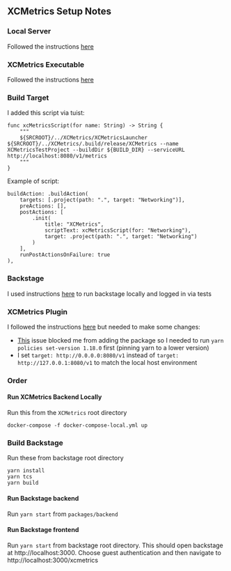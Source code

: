 ## XCMetrics Setup Notes

### Local Server

Followed the instructions [here](https://github.com/spotify/XCMetrics/blob/main/docs/Run%20the%20Backend%20Locally.md)

### XCMetrics Executable 

Followed the instructions [here](https://github.com/spotify/XCMetrics/blob/main/docs/Getting%20Started.md)

### Build Target 

I added this script via tuist:
```
func xcMetricsScript(for name: String) -> String {
    """
    ${SRCROOT}/../XCMetrics/XCMetricsLauncher ${SRCROOT}/../XCMetrics/.build/release/XCMetrics --name XCMetricsTestProject --buildDir ${BUILD_DIR} --serviceURL http://localhost:8080/v1/metrics
    """
}
```

Example of script:
```
buildAction: .buildAction(
    targets: [.project(path: ".", target: "Networking")],
    preActions: [],
    postActions: [
        .init(
            title: "XCMetrics",
            scriptText: xcMetricsScript(for: "Networking"),
            target: .project(path: ".", target: "Networking")
        )
    ],
    runPostActionsOnFailure: true
),
``` 

### Backstage 

I used instructions [here](https://backstage.io/docs/getting-started/running-backstage-locally) to run backstage locally and logged in via tests

### XCMetrics Plugin

I followed the instructions [here](https://github.com/backstage/backstage/tree/master/plugins/xcmetrics) but needed to make some changes:
- [This](https://github.com/yarnpkg/yarn/issues/7807) issue blocked me from adding the package so I needed to run `yarn policies set-version 1.18.0` first (pinning yarn to a lower version)
- I set `target: http://0.0.0.0:8080/v1` instead of `target: http://127.0.0.1:8080/v1` to match the local host environment

### Order

#### Run XCMetrics Backend Locally 

Run this from the `XCMetrics` root directory
```
docker-compose -f docker-compose-local.yml up
```

### Build Backstage

Run these from backstage root directory 

```
yarn install 
yarn tcs
yarn build
```

#### Run Backstage backend 

Run `yarn start` from `packages/backend`

#### Run Backstage frontend

Run `yarn start` from backstage root directory. This should open backstage at http://localhost:3000. Choose guest authentication and then navigate to http://localhost:3000/xcmetrics
